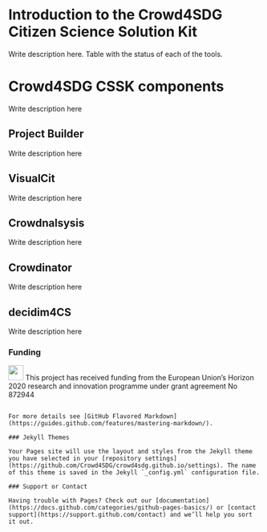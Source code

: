 # Introduction to the Crowd4SDG Citizen Science Solution Kit

Write description here. Table with the status of each of the tools.

# Crowd4SDG CSSK components

Write description here

## Project Builder

Write description here

## VisualCit

Write description here

## Crowdnalsysis

Write description here

## Crowdinator

Write description here

## decidim4CS

Write description here

### Funding

<img src="https://europa.eu/european-union/sites/europaeu/files/docs/body/flag_yellow_low.jpg" width="30" /> This project has received funding from the European Union’s Horizon 2020
research and innovation programme under grant agreement No 872944


```

For more details see [GitHub Flavored Markdown](https://guides.github.com/features/mastering-markdown/).

### Jekyll Themes

Your Pages site will use the layout and styles from the Jekyll theme you have selected in your [repository settings](https://github.com/Crowd4SDG/crowd4sdg.github.io/settings). The name of this theme is saved in the Jekyll `_config.yml` configuration file.

### Support or Contact

Having trouble with Pages? Check out our [documentation](https://docs.github.com/categories/github-pages-basics/) or [contact support](https://support.github.com/contact) and we’ll help you sort it out.
